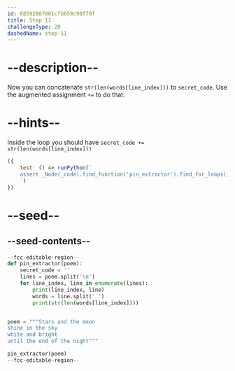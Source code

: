 ```yaml
---
id: 68592807861cfb658c90f70f
title: Step 11
challengeType: 20
dashedName: step-11
---
```


# --description--

Now you can concatenate `str(len(words[line_index]))` to `secret_code`. Use the augmented assignment `+=` to do that.

# --hints--

Inside the loop you should have `secret_code += str(len(words[line_index]))` 

```js
({
    test: () => runPython(`
    assert _Node(_code).find_function('pin_extractor').find_for_loops()[0].find_bodies()[0].find_aug_variable('secret_code').is_equivalent('secret_code += str(len(words[line_index]))')
    `)
})
```

# --seed--

## --seed-contents--

```py
--fcc-editable-region--
def pin_extractor(poem):
    secret_code = ''
    lines = poem.split('\n')
    for line_index, line in enumerate(lines):
        print(line_index, line)
        words = line.split(' ')
        print(str(len(words[line_index])))


poem = """Stars and the moon
shine in the sky
white and bright
until the end of the night"""

pin_extractor(poem)
--fcc-editable-region--

```
